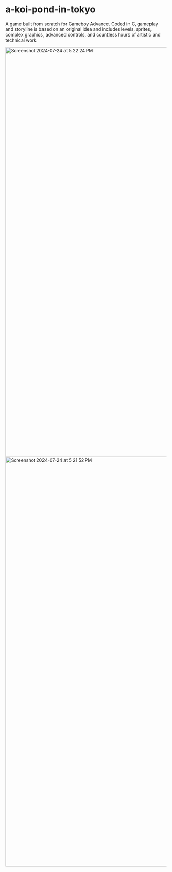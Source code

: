 # a-koi-pond-in-tokyo
A game built from scratch for Gameboy Advance. Coded in C, gameplay and storyline is based on an original idea and includes levels, sprites, complex graphics, advanced controls, and countless hours of artistic and technical work. 

<img width="1274" alt="Screenshot 2024-07-24 at 5 22 24 PM" src="https://github.com/user-attachments/assets/45fd2393-fc5f-4ef0-8424-9c3ba86821fb">
<img width="1274" alt="Screenshot 2024-07-24 at 5 21 52 PM" src="https://github.com/user-attachments/assets/60fe0c69-f282-47f2-9cf6-14a2be878b00">
